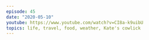 ```yaml
---
episode: 45
date: "2020-05-10"
youtube: https://www.youtube.com/watch?v=CI8a-k9uibU
topics: life, travel, food, weather, Kate's cowlick
---
```

